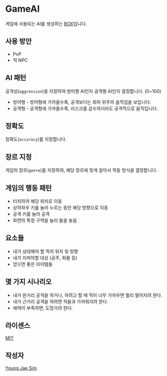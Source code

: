 # GameAI
게임에 사용되는 AI를 생성하는 [BOX](https://github.com/Hanul/UPPERCASE/blob/master/DOC/GUIDE/BOX.md)입니다.

## 사용 방안
- PvP
- 적 NPC

## AI 패턴
공격성(`aggression`)을 지정하여 방어형 AI인지 공격형 AI인지 결정합니다. (0~100)
- 방어형 - 방어형에 가까울수록, 공격보다는 회피 위주의 움직임을 보입니다.
- 공격형 - 공격형에 가까울수록, 리스크를 감수하더라도 공격적으로 움직입니다.

## 정확도
정확도(`accuracy`)를 지정합니다.

## 장르 지정
게임의 장르(`genre`)를 지정하여, 해당 장르에 맞게 알아서 작동 방식을 결정합니다.

## 게임의 행동 패턴
- 터치하여 해당 위치로 이동
- 상하좌우 키를 눌러 누르는 동안 해당 방향으로 이동
- 공격 키를 눌러 공격
- 화면의 특정 구역을 눌러 돌을 놓음

## 요소들
- 내가 상대해야 할 적의 위치 및 방향
- 내가 지켜야할 대상 (공주, 화물 등)
- 얻으면 좋은 아이템들

## 몇 가지 시나리오
- 내가 원거리 공격을 하거나, 하려고 할 때 적이 너무 가까우면 멀리 떨어지려 한다.
- 내가 근거리 공격을 하려면 적들과 가까워지려 한다.
- 체력이 부족하면, 도망가려 한다.

## 라이센스
[MIT](LICENSE)

## 작성자
[Young Jae Sim](https://github.com/Hanul)